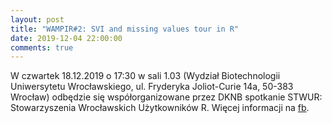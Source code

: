 ```yaml
---
layout: post
title: "WAMPIR#2: SVI and missing values tour in R"
date: 2019-12-04 22:00:00
comments: true
---
```

  
W czwartek 18.12.2019 o 17:30 w sali 1.03 (Wydział Biotechnologii Uniwersytetu Wrocławskiego, ul. Fryderyka Joliot-Curie 14a, 50-383 Wrocław) odbędzie się współorganizowane przez DKNB spotkanie STWUR: Stowarzyszenia Wrocławskich Użytkowników R. Więcej informacji na [fb](https://www.facebook.com/events/2588060994608651/).

